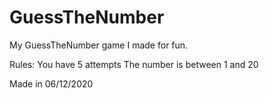 # GuessTheNumber

My GuessTheNumber game I made for fun. 

Rules:
    You have 5 attempts
    The number is between 1 and 20

Made in 06/12/2020
